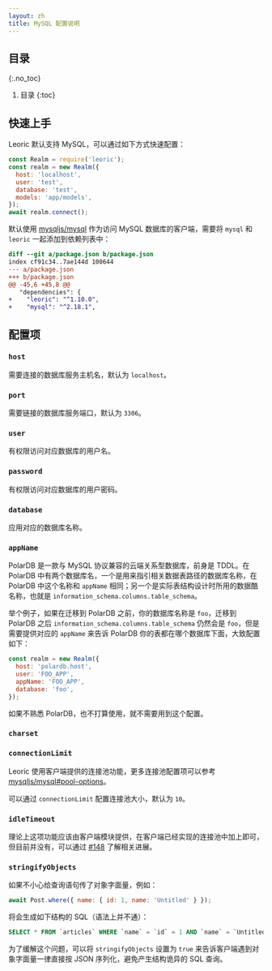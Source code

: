 ```yaml
---
layout: zh
title: MySQL 配置说明
---
```


## 目录
{:.no_toc}

1. 目录
{:toc}

## 快速上手

Leoric 默认支持 MySQL，可以通过如下方式快速配置：

```js
const Realm = require('leoric');
const realm = new Realm({
  host: 'localhost',
  user: 'test',
  database: 'test',
  models: 'app/models',
});
await realm.connect();
```

默认使用 [mysqljs/mysql](https://github.com/mysqljs/mysql) 作为访问 MySQL 数据库的客户端，需要将 `mysql` 和 `leoric` 一起添加到依赖列表中：

```diff
diff --git a/package.json b/package.json
index cf91c34..7ae144d 100644
--- a/package.json
+++ b/package.json
@@ -45,6 +45,8 @@
   "dependencies": {
+    "leoric": "^1.10.0",
+    "mysql": "^2.18.1",
```

## 配置项

### `host`

需要连接的数据库服务主机名，默认为 `localhost`。

### `port`

需要链接的数据库服务端口，默认为 `3306`。

### `user`

有权限访问对应数据库的用户名。

### `password`

有权限访问对应数据库的用户密码。

### `database`

应用对应的数据库名称。

### `appName`

PolarDB 是一款与 MySQL 协议兼容的云端关系型数据库，前身是 TDDL。在 PolarDB 中有两个数据库名，一个是用来指引相关数据表路径的数据库名称，在 PolarDB 中这个名称和 `appName` 相同；另一个是实际表结构设计时所用的数据酷名称，也就是 `information_schema.columns.table_schema`。

举个例子，如果在迁移到 PolarDB 之前，你的数据库名称是 `foo`，迁移到 PolarDB 之后 `information_schema.columns.table_schema` 仍然会是 `foo`，但是需要提供对应的 `appName` 来告诉 PolarDB 你的表都在哪个数据库下面，大致配置如下：

```js
const realm = new Realm({
  host: 'polardb.host',
  user: 'FOO_APP',
  appName: 'FOO_APP',
  database: 'foo',
});
```

如果不熟悉 PolarDB，也不打算使用，就不需要用到这个配置。

### `charset`



### `connectionLimit`

Leoric 使用客户端提供的连接池功能，更多连接池配置项可以参考 [mysqljs/mysql#pool-options](https://github.com/mysqljs/mysql#pool-options)。

可以通过 `connectionLimit` 配置连接池大小，默认为 `10`。

### `idleTimeout`

理论上这项功能应该由客户端模块提供，在客户端已经实现的连接池中加上即可，但目前并没有，可以通过 [#148](https://github.com/cyjake/leoric/issues/148) 了解相关进展。

### `stringifyObjects`

如果不小心给查询语句传了对象字面量，例如：

```js
await Post.where({ name: { id: 1, name: 'Untitled' } });
```

将会生成如下结构的 SQL（语法上并不通）：

```sql
SELECT * FROM `articles` WHERE `name` = `id` = 1 AND `name` = `Untitled`;
```

为了缓解这个问题，可以将 `stringifyObjects` 设置为 `true` 来告诉客户端遇到对象字面量一律直接按 JSON 序列化，避免产生结构诡异的 SQL 查询。

